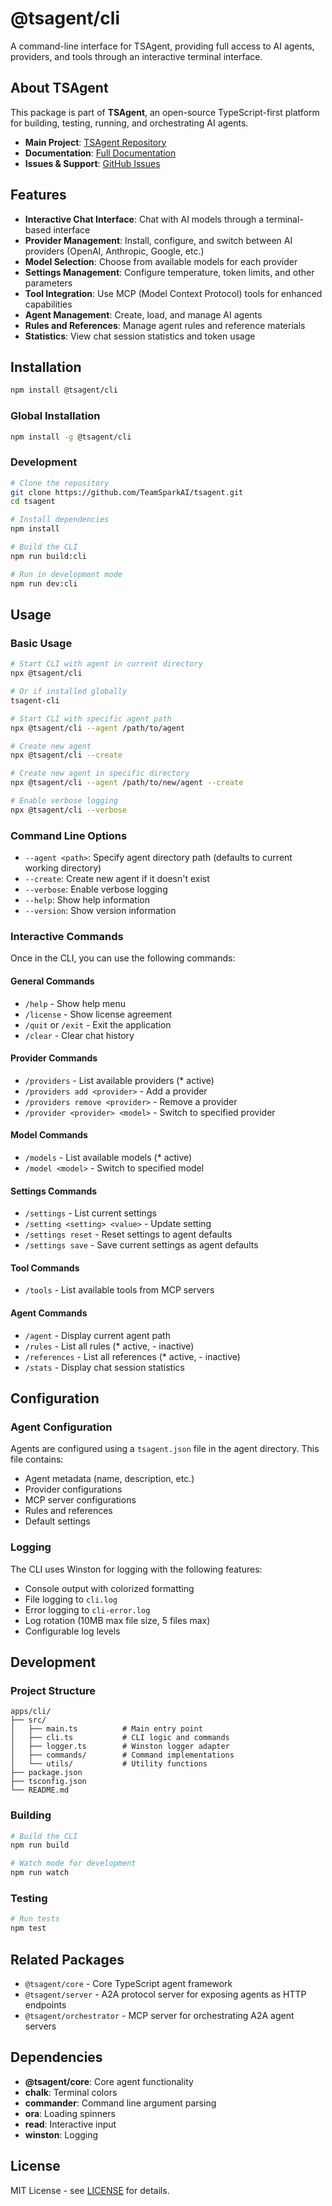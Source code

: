 # @tsagent/cli

A command-line interface for TSAgent, providing full access to AI agents, providers, and tools through an interactive terminal interface.

## About TSAgent

This package is part of **TSAgent**, an open-source TypeScript-first platform for building, testing, running, and orchestrating AI agents. 

- **Main Project**: [TSAgent Repository](https://github.com/TeamSparkAI/tsagent)
- **Documentation**: [Full Documentation](https://github.com/TeamSparkAI/tsagent#readme)
- **Issues & Support**: [GitHub Issues](https://github.com/TeamSparkAI/tsagent/issues)

## Features

- **Interactive Chat Interface**: Chat with AI models through a terminal-based interface
- **Provider Management**: Install, configure, and switch between AI providers (OpenAI, Anthropic, Google, etc.)
- **Model Selection**: Choose from available models for each provider
- **Settings Management**: Configure temperature, token limits, and other parameters
- **Tool Integration**: Use MCP (Model Context Protocol) tools for enhanced capabilities
- **Agent Management**: Create, load, and manage AI agents
- **Rules and References**: Manage agent rules and reference materials
- **Statistics**: View chat session statistics and token usage

## Installation

```bash
npm install @tsagent/cli
```

### Global Installation

```bash
npm install -g @tsagent/cli
```

### Development

```bash
# Clone the repository
git clone https://github.com/TeamSparkAI/tsagent.git
cd tsagent

# Install dependencies
npm install

# Build the CLI
npm run build:cli

# Run in development mode
npm run dev:cli
```

## Usage

### Basic Usage

```bash
# Start CLI with agent in current directory
npx @tsagent/cli

# Or if installed globally
tsagent-cli

# Start CLI with specific agent path
npx @tsagent/cli --agent /path/to/agent

# Create new agent
npx @tsagent/cli --create

# Create new agent in specific directory
npx @tsagent/cli --agent /path/to/new/agent --create

# Enable verbose logging
npx @tsagent/cli --verbose
```

### Command Line Options

- `--agent <path>`: Specify agent directory path (defaults to current working directory)
- `--create`: Create new agent if it doesn't exist
- `--verbose`: Enable verbose logging
- `--help`: Show help information
- `--version`: Show version information

### Interactive Commands

Once in the CLI, you can use the following commands:

#### General Commands
- `/help` - Show help menu
- `/license` - Show license agreement
- `/quit` or `/exit` - Exit the application
- `/clear` - Clear chat history

#### Provider Commands
- `/providers` - List available providers (* active)
- `/providers add <provider>` - Add a provider
- `/providers remove <provider>` - Remove a provider
- `/provider <provider> <model>` - Switch to specified provider

#### Model Commands
- `/models` - List available models (* active)
- `/model <model>` - Switch to specified model

#### Settings Commands
- `/settings` - List current settings
- `/setting <setting> <value>` - Update setting
- `/settings reset` - Reset settings to agent defaults
- `/settings save` - Save current settings as agent defaults

#### Tool Commands
- `/tools` - List available tools from MCP servers

#### Agent Commands
- `/agent` - Display current agent path
- `/rules` - List all rules (* active, - inactive)
- `/references` - List all references (* active, - inactive)
- `/stats` - Display chat session statistics

## Configuration

### Agent Configuration

Agents are configured using a `tsagent.json` file in the agent directory. This file contains:

- Agent metadata (name, description, etc.)
- Provider configurations
- MCP server configurations
- Rules and references
- Default settings

### Logging

The CLI uses Winston for logging with the following features:

- Console output with colorized formatting
- File logging to `cli.log`
- Error logging to `cli-error.log`
- Log rotation (10MB max file size, 5 files max)
- Configurable log levels

## Development

### Project Structure

```
apps/cli/
├── src/
│   ├── main.ts          # Main entry point
│   ├── cli.ts           # CLI logic and commands
│   ├── logger.ts        # Winston logger adapter
│   ├── commands/        # Command implementations
│   └── utils/           # Utility functions
├── package.json
├── tsconfig.json
└── README.md
```

### Building

```bash
# Build the CLI
npm run build

# Watch mode for development
npm run watch
```

### Testing

```bash
# Run tests
npm test
```

## Related Packages

- `@tsagent/core` - Core TypeScript agent framework
- `@tsagent/server` - A2A protocol server for exposing agents as HTTP endpoints
- `@tsagent/orchestrator` - MCP server for orchestrating A2A agent servers

## Dependencies

- **@tsagent/core**: Core agent functionality
- **chalk**: Terminal colors
- **commander**: Command line argument parsing
- **ora**: Loading spinners
- **read**: Interactive input
- **winston**: Logging

## License

MIT License - see [LICENSE](https://github.com/TeamSparkAI/tsagent/blob/main/LICENSE.md) for details.
